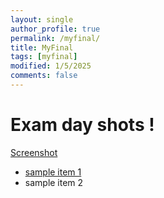 ```yaml
---
layout: single
author_profile: true
permalink: /myfinal/
title: MyFinal
tags: [myfinal]
modified: 1/5/2025
comments: false
---
```

# Exam day shots !
[Screenshot](/assets/images/safhe.jpg)
* [sample item 1](http://fccourse.liara.run) 
* sample item 2